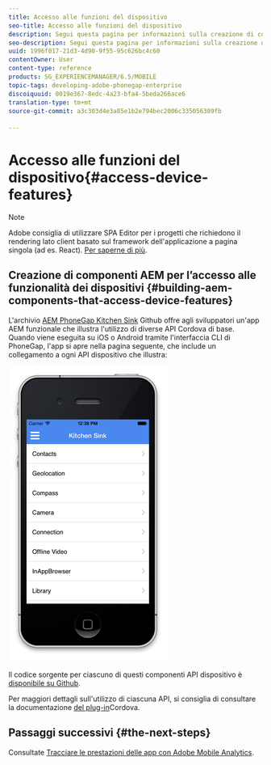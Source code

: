 ```yaml
---
title: Accesso alle funzioni del dispositivo
seo-title: Accesso alle funzioni del dispositivo
description: Segui questa pagina per informazioni sulla creazione di componenti AEM per accedere alle funzioni del dispositivo. L'archivio AEM PhoneGap Kitchen Sink Github offre agli sviluppatori un'app AEM funzionale che illustra l'utilizzo di diverse API Cordova di base.
seo-description: Segui questa pagina per informazioni sulla creazione di componenti AEM per accedere alle funzioni del dispositivo. L'archivio AEM PhoneGap Kitchen Sink Github offre agli sviluppatori un'app AEM funzionale che illustra l'utilizzo di diverse API Cordova di base.
uuid: 1996f017-21d3-4d90-9f55-95c626bc4c60
contentOwner: User
content-type: reference
products: SG_EXPERIENCEMANAGER/6.5/MOBILE
topic-tags: developing-adobe-phonegap-enterprise
discoiquuid: 0019e367-8edc-4a23-bfa4-5beda266ace6
translation-type: tm+mt
source-git-commit: a3c303d4e3a85e1b2e794bec2006c335056309fb

---
```



# Accesso alle funzioni del dispositivo{#access-device-features}

>[!NOTE]
>
>Adobe consiglia di utilizzare SPA Editor per i progetti che richiedono il rendering lato client basato sul framework dell&#39;applicazione a pagina singola (ad es. React). [Per saperne di più](/help/sites-developing/spa-overview.md).

## Creazione di componenti AEM per l’accesso alle funzionalità dei dispositivi {#building-aem-components-that-access-device-features}

L&#39;archivio [AEM PhoneGap Kitchen Sink](https://github.com/blefebvre/aem-phonegap-kitchen-sink) Github offre agli sviluppatori un&#39;app AEM funzionale che illustra l&#39;utilizzo di diverse API Cordova di base. Quando viene eseguita su iOS o Android tramite l&#39;interfaccia CLI di PhoneGap, l&#39;app si apre nella pagina seguente, che include un collegamento a ogni API dispositivo che illustra:

![chlimage_1-107](assets/chlimage_1-107.png)

Il codice sorgente per ciascuno di questi componenti API dispositivo è [disponibile su Github](https://github.com/blefebvre/aem-phonegap-kitchen-sink/tree/master/content/src/main/content/jcr_root/apps/brucelefebvre/kitchen-sink/components).

Per maggiori dettagli sull&#39;utilizzo di ciascuna API, si consiglia di consultare la documentazione [del plug-in](https://docs.phonegap.com/en/4.0.0/cordova_plugins_pluginapis.md.html)Cordova.

## Passaggi successivi {#the-next-steps}

Consultate [Tracciare le prestazioni delle app con Adobe Mobile Analytics](/help/mobile/phonegap-intro-to-app-analytics.md).
